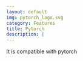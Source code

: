 ```yaml
---
layout: default
img: pytorch_logo.svg
category: Features
title: Pytorch
description: |
---
```

It is compatible with pytorch
